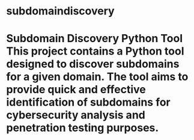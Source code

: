 # subdomaindiscovery
# Subdomain Discovery Python Tool  This project contains a Python tool designed to discover subdomains for a given domain. The tool aims to provide quick and effective identification of subdomains for cybersecurity analysis and penetration testing purposes.
